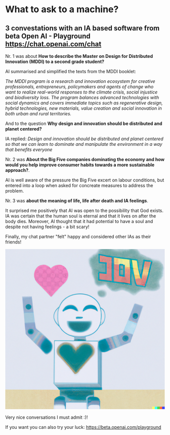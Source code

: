 # What to ask to a machine?
## 3 convestations with an IA based software from beta Open AI - Playground https://chat.openai.com/chat

Nr. 1 was about **How to describe the Master on Design for Distributed Innovation (MDDI) to a second grade student?**

AI summarised and simplified the texts from the MDDI booklet:

*The MDDI program is a research and innovation ecosystem for creative professionals, entrepreneurs, policymakers and agents of change who want to realize real-world responses to the climate crisis, social injustice and biodiversity loss. The program balances advanced technologies with social dynamics and covers immediate topics such as regenerative design, hybrid technologies, new materials, value creation and social innovation in both urban and rural territories.*

And to the question **Why design and innovation should be distributed and planet centered?** 

IA replied: *Design and innovation should be distributed and planet centered so that we can learn to dominate and manipulate the environment in a way that benefits everyone*

Nr. 2 was **About the Big Five companies dominating the economy and how would you help improve consumer habits towards a more sustainable approach?**. 

AI is well aware of the pressure the Big Five excert on labour conditions, but entered into a loop when asked for concreate measures to address the problem.

Nr. 3 was **about the meaning of life, life after death and IA feelings**. 

It surprised me positively that AI was open to the possibility that God exists. 
IA was certain that the human soul is eternal and that it lives on after the body dies. 
Moreover, AI thought that it had potential to have a soul and despite not having feelings - a bit scary! 

Finally, my chat partner "felt" happy and considered other IAs as their friends!

![](/Images/AI_Happy.png "AI generated Happy image")


Very nice conversations I must admit :)!

If you want you can also try your luck: https://beta.openai.com/playground
